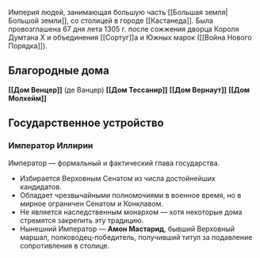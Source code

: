 Империя людей, занимающая б*о*льшую часть [[Большая земля|Большой земли]], со столицей в городе [[Кастанеда]]. Была провозглашена 67 дня лета 1305 г. после сожжения дворца Короля Думтана X и объединения [[Сортуг]]а и Южных марок ([[Война Нового Порядка]]). 

## Благородные дома 

**[[Дом Венцер]]** (де Ванцер)
**[[Дом Тессанир]]**
**[[Дом Вернаут]]**
**[[Дом Молхейм]]**

## Государственное устройство

### Император Иллирии

Император — формальный и фактический глава государства.

- Избирается Верховным Сенатом из числа достойнейших кандидатов.
- Обладает чрезвычайными полномочиями в военное время, но в мирное ограничен Сенатом и Конклавом. 
- Не является наследственным монархом — хотя некоторые дома стремятся закрепить эту традицию.
- Нынешний Император — **Амон Мастарид**, бывший Верховный маршал, полководец-победитель, получивший титул за подавление сопротивления в столице.